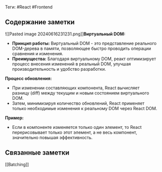 Теги: #React #Frontend
## Содержание заметки
![[Pasted image 20240616231231.png]]**Виртуальный DOM:**

- **Принцип работы:** Виртуальный DOM - это представление реального DOM-дерева в памяти, позволяющее быстро проводить операции сравнения и изменения.
- **Преимущества:** Благодаря виртуальному DOM, реакт оптимизирует процесс внесения изменений в реальный DOM, улучшая производительность и удобство разработки.

**Процесс обновления:**

- При изменении составляющих компонента, React вычисляет разницу (diff) между текущим и новым состоянием виртуального DOM.
- Затем, минимизируя количество обновлений, React применяет только необходимые изменения к реальному DOM через React DOM.

**Пример:**
- Если в компоненте изменяется только один элемент, то React перерисовывает только этот элемент, а не весь компонент, значительно повышая эффективность.
## Связанные заметки
[[Batching]]
